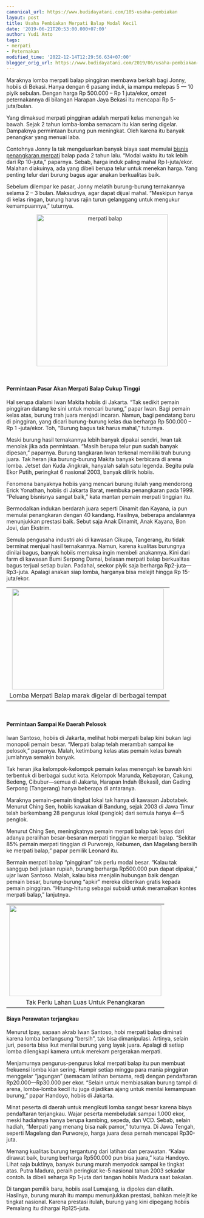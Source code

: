 ```yaml
---
canonical_url: https://www.budidayatani.com/105-usaha-pembiakan
layout: post
title: Usaha Pembiakan Merpati Balap Modal Kecil
date: '2019-06-21T20:53:00.000+07:00'
author: Yudi Anto
tags:
- merpati
- Peternakan
modified_time: '2022-12-14T12:29:56.634+07:00'
blogger_orig_url: https://www.budidayatani.com/2019/06/usaha-pembiakan-merpati-balap-modal.html
---
```


<p>Maraknya lomba merpati balap pinggiran membawa berkah bagi Jonny, hobiis di Bekasi. Hanya dengan 6 pasang induk, ia mampu melepas 5 — 10 piyik sebulan. Dengan harga Rp 500.000 &#8211; Rp 1 juta/ekor, omzet peternakannya di bilangan Harapan Jaya Bekasi itu mencapai Rp 5-juta/bulan.</p><p>Yang dimaksud merpati pinggiran adalah merpati kelas menengah ke bawah. Sejak 2 tahun lomba-lomba semacam itu kian sering digelar. Dampaknya permintaan burung pun meningkat. Oleh karena itu banyak penangkar yang menuai laba.</p><p>Contohnya Jonny Ia tak mengeluarkan banyak biaya saat memulai <a href="https://www.budidayatani.com/2019/06/manfaat-burung-merpati-sebagai-alat.html" style="width: auto !important" data-wpil-post-to-="data-wpil-post-to-">bisnis penangkaran merpati</a> balap pada 2 tahun lalu. “Modal waktu itu tak lebih dari Rp 10-juta,” paparnya. Sebab, harga induk paling mahal Rp l-juta/ekor. Malahan diakuinya, ada yang dibeli berupa telur untuk menekan harga. Yang penting telur dari burung bagus agar anakan berkualitas baik.</p><p>Sebelum dilempar ke pasar, Jonny melatih burung-burung ternakannya selama 2 &#8211; 3 bulan. Maksudnya, agar dapat dijual mahal. “Meskipun hanya di kelas ringan, burung harus rajin turun gelanggang untuk mengukur kemampuannya,” tuturnya.</p><div style="clear: both;text-align: center"><a style="margin-left: 1em;margin-right: 1em" href="https://i1.wp.com/1.bp.blogspot.com/-KPvctzWkOwE/XQyclBaabbI/AAAAAAAACWc/OBPvLRE8UZYyqac1_MewmmB_ud2gL7giwCLcBGAs/s1600/merpati%2Bbalap_519x600.jpg?ssl=1"><img loading="lazy" title="" src="https://i1.wp.com/1.bp.blogspot.com/-KPvctzWkOwE/XQyclBaabbI/AAAAAAAACWc/OBPvLRE8UZYyqac1_MewmmB_ud2gL7giwCLcBGAs/s400/merpati%2Bbalap_519x600.jpg?resize=345%2C400&amp;ssl=1" alt="merpati balap" width="345" height="400" border="0" data-original-height="600" data-original-width="519" data-recalc-dims="1" /></a></div><p>&nbsp;</p><h4>Permintaan Pasar Akan Merpati Balap Cukup Tinggi</h4><p>Hal serupa dialami Iwan Makita hobiis di Jakarta. “Tak sedikit pemain pinggiran datang ke sini untuk mencari burung,” papar Iwan. Bagi pemain kelas atas, burung trah juara menjadi incaran. Namun, bagi pendatang baru di pinggiran, yang dicari burung-burung kelas dua berharga Rp 500.000 &#8211; Rp 1 -juta/ekor. Toh, “Burung bagus tak harus mahal,” tuturnya.</p><p>Meski burung hasil ternakannya lebih banyak dipakai sendiri, Iwan tak menolak jika ada permintaan. “Masih berupa telur pun sudah banyak dipesan,” paparnya. Burung tangkaran Iwan terkenal memiliki trah burung juara. Tak heran jika burung-burung Makita banyak berbicara di arena lomba. Jetset dan Kuda Jingkrak, hanyalah salah satu legenda. Begitu pula Ekor Putih, peringkat 6 nasional 2003, banyak dilirik hobiis.</p><p>Fenomena banyaknya hobiis yang mencari burung itulah yang mendorong Erick Yonathan, hobiis di Jakarta Barat, membuka penangkaran pada 1999. “Peluang bisnisnya sangat baik,” kata mantan pemain merpati tinggian itu.</p><p>Bermodalkan indukan berdarah juara seperti Dinamit dan Kayana, ia pun memulai penangkaran dengan 40 kandang. Hasilnya, beberapa andalannya menunjukkan prestasi baik. Sebut saja Anak Dinamit, Anak Kayana, Bon Jovi, dan Ekstrim.</p><p>Semula pengusaha industri aki di kawasan Cikupa, Tangerang, itu tidak berminat menjual hasil ternakannya. Namun, karena kualitas burungnya dinilai bagus, banyak hobiis memaksa ingin membeli anakannya. Kini dari farm di kawasan Bumi Serpong Damai, belasan merpati balap berkualitas bagus terjual setiap bulan. Padahal, seekor piyik saja berharga Rp2-juta—Rp3-juta. Apalagi anakan siap lomba, harganya bisa melejit hingga Rp 15-juta/ekor.</p><table style="margin-left: auto;margin-right: auto;text-align: center" cellspacing="0" cellpadding="0" align="center"><tbody><tr><td style="text-align: center"><a style="margin-left: auto;margin-right: auto" href="https://i2.wp.com/1.bp.blogspot.com/-hB658LqUvXg/XQycpzPIQQI/AAAAAAAACWg/G6IL43z6KWkVRO3MYksgUkri2PL4mWGAwCLcBGAs/s1600/merpati%2Bbalap_800x532.jpg?ssl=1"><img loading="lazy" src="https://i2.wp.com/1.bp.blogspot.com/-hB658LqUvXg/XQycpzPIQQI/AAAAAAAACWg/G6IL43z6KWkVRO3MYksgUkri2PL4mWGAwCLcBGAs/s400/merpati%2Bbalap_800x532.jpg?resize=400%2C265&amp;ssl=1" width="400" height="265" border="0" data-original-height="532" data-original-width="800" data-recalc-dims="1" /></a></td></tr><tr><td style="text-align: center">Lomba Merpati Balap marak digelar di berbagai tempat</td></tr></tbody></table><p>&nbsp;</p><h4>Permintaan Sampai Ke Daerah Pelosok</h4><p>Iwan Santoso, hobiis di Jakarta, melihat hobi merpati balap kini bukan lagi monopoli pemain besar. “Merpati balap telah merambah sampai ke pelosok,” paparnya. Malah, ketimbang kelas atas pemain kelas bawah jumlahnya semakin banyak.</p><p>Tak heran jika kelompok-kelompok pemain kelas menengah ke bawah kini terbentuk di berbagai sudut kota. Kelompok Marunda, Kebayoran, Cakung, Bedeng, Cibubur—semua di Jakarta, Harapan Indah (Bekasi), dan Gading Serpong (Tangerang) hanya beberapa di antaranya.</p><p>Maraknya pemain-pemain tingkat lokal tak hanya di kawasan Jabotabek. Menurut Ching Sen, hobiis kawakan di Bandung, sejak 2003 di Jawa Timur telah berkembang 28 pengurus lokal (penglok) dari semula hanya 4—5 penglok.</p><p>Menurut Ching Sen, meningkatnya pemain merpati balap tak lepas dari adanya peralihan besar-besaran merpati tinggian ke merpati balap. “Sekitar 85% pemain merpati tinggian di Purworejo, Kebumen, dan Magelang beralih ke merpati balap,” papar pemilik Leonard itu.</p><p>Bermain merpati balap “pinggiran” tak perlu modal besar. “Kalau tak sanggup beli jutaan rupiah, burung berharga Rp500.000 pun dapat dipakai,” ujar Iwan Santoso. Malah, kalau bisa menjalin hubungan baik dengan pemain besar, burung-burung “apkir” mereka diberikan gratis kepada pemain pinggiran. “Hitung-hitung sebagai subsidi untuk meramaikan kontes merpati balap,” lanjutnya.</p><table style="margin-left: auto;margin-right: auto;text-align: center" cellspacing="0" cellpadding="0" align="center"><tbody><tr><td style="text-align: center"><a style="margin-left: auto;margin-right: auto" href="https://i2.wp.com/1.bp.blogspot.com/-RvIQ2QPzz2E/XQycuCMCfiI/AAAAAAAACWk/kuwPPIQJbXQ7rYkdwG2UmVuEJuk8wSOdgCLcBGAs/s1600/merpati%2Bbalap_800x482.jpg?ssl=1"><img loading="lazy" src="https://i1.wp.com/1.bp.blogspot.com/-RvIQ2QPzz2E/XQycuCMCfiI/AAAAAAAACWk/kuwPPIQJbXQ7rYkdwG2UmVuEJuk8wSOdgCLcBGAs/s400/merpati%2Bbalap_800x482.jpg?resize=400%2C240&amp;ssl=1" width="400" height="240" border="0" data-original-height="482" data-original-width="800" data-recalc-dims="1" /></a></td></tr><tr><td style="text-align: center">Tak Perlu Lahan Luas Untuk Penangkaran</td></tr></tbody></table><h4>Biaya Perawatan terjangkau</h4><p>Menurut Ipay, sapaan akrab Iwan Santoso, hobi merpati balap diminati karena lomba berlangsung “bersih”, tak bisa dimanipulasi. Artinya, selain juri, peserta bisa ikut menilai burung yang layak juara. Apalagi di setiap lomba dilengkapi kamera untuk merekam pergerakan merpati.</p><p>Menjamurnya pengurus-pengurus lokal merpati balap itu pun membuat frekuensi lomba kian sering. Hampir setiap minggu para mania pinggiran menggelar “jagungan” (semacam latihan bersama, red) dengan pendaftaran Rp20.000—Rp30.000 per ekor. “Selain untuk membiasakan burung tampil di arena, lomba-lomba kecil itu juga dijadikan ajang untuk menilai kemampuan burung,” papar Handoyo, hobiis di Jakarta.</p><p>Minat peserta di daerah untuk mengikuti lomba sangat besar karena biaya pendaftaran terjangkau. Wajar peserta membeludak sampai 1.000 ekor, meski hadiahnya hanya berupa kambing, sepeda, dan VCD. Sebab, selain hadiah, “Merpati yang menang bisa naik pamor,” tuturnya. Di Jawa Tengah, seperti Magelang dan Purworejo, harga juara desa pernah mencapai Rp30-juta.</p><p>Memang kualitas burung tergantung dari latihan dan perawatan. “Kalau dirawat baik, burung berharga Rp500.000 pun bisa juara,” kata Handoyo. Lihat saja buktinya, banyak burung murah menyodok sampai ke tingkat atas. Putra Madura, peraih peringkat ke-5 nasional tahun 2003 sekadar contoh. Ia dibeli seharga Rp 1-juta dari tangan hobiis Madura saat bakalan.</p><p>Di tangan pemilik baru, hobiis asal Lumajang, ia dipoles dan dilatih. Hasilnya, burung murah itu mampu menunjukkan prestasi, bahkan melejit ke tingkat nasional. Karena prestasi itulah, burung yang kini dipegang hobiis Pemalang itu dihargai Rp125-juta.</p>